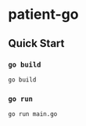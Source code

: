 # patient-go

## Quick Start

### `go build`

```bash
go build
```

### `go run`

```bash
go run main.go
```

